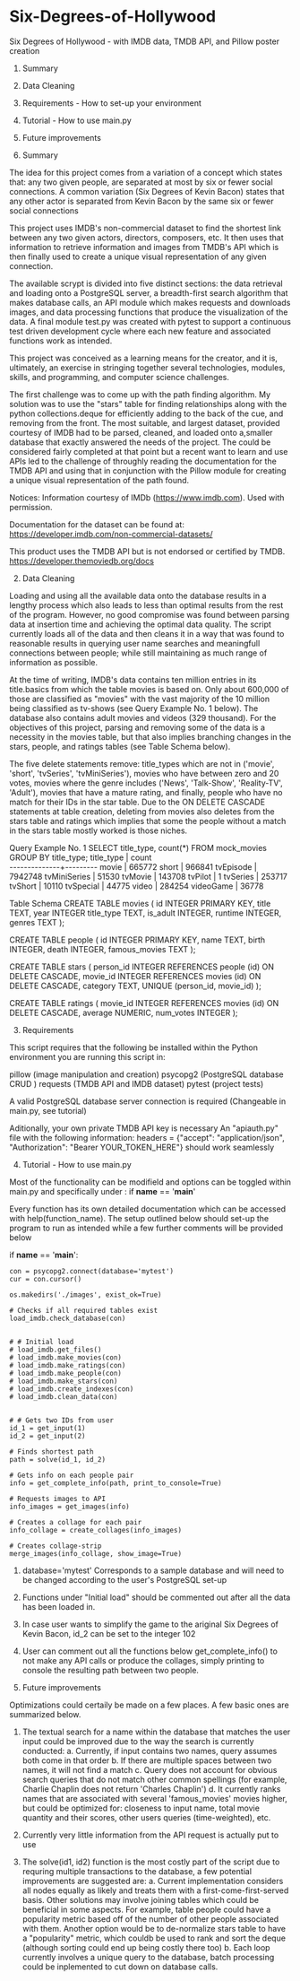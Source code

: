 # Six-Degrees-of-Hollywood

Six Degrees of Hollywood - with IMDB data, TMDB API, and Pillow poster creation

1. Summary
2. Data Cleaning
3. Requirements - How to set-up your environment
4. Tutorial - How to use main.py
5. Future improvements




1. Summary

The idea for this project comes from a variation of a concept which
states that: any two given people, are separated at most by six or fewer
social connections. A common variation (Six Degrees of Kevin Bacon)
states that any other actor is separated from Kevin Bacon by the same
six or fewer social connections

This project uses IMDB's non-commercial dataset to find the shortest
link between any two given actors, directors, composers, etc. It then
uses that information to retrieve information and images from TMDB's
API which is then finally used to create a unique visual representation
of any given connection.

The available scrypt is divided into five distinct sections: the data
retrieval and loading onto a PostgreSQL server, a breadth-first search
algorithm that makes database calls, an API module which makes requests
and downloads images, and data processing functions that produce the
visualization of the data. A final module test.py was created with pytest
to support a continuous test driven development cycle where each new
feature and associated functions work as intended.

This project was conceived as a learning means for the creator, and it
is, ultimately, an exercise in stringing together several technologies,
modules, skills, and programming, and computer science challenges.

The first challenge was to come up with the path finding algorithm.
My solution was to use the "stars" table for finding relationships along
with the python collections.deque for efficiently adding to the back of
the cue, and removing from the front. The most suitable, and largest
dataset, provided courtesy of IMDB had to be parsed, cleaned, and loaded
onto a,smaller database that exactly answered the needs of the project.
The could be considered fairly completed at that point but a recent want
to learn and use APIs led to the challenge of throughly reading the
documentation for the TMDB API and using that in conjunction with the
Pillow module for creating a unique visual representation of the path
found.



Notices:
Information courtesy of IMDb
(https://www.imdb.com).
Used with permission.

Documentation for the dataset can be found at: 
https://developer.imdb.com/non-commercial-datasets/

This product uses the TMDB API but is not endorsed or certified by TMDB.
https://developer.themoviedb.org/docs




2. Data Cleaning

Loading and using all the available data onto the database results in
a lengthy process which also leads to less than optimal results from
the rest of the program. However, no good compromise was found between
parsing data at insertion time and achieving the optimal data quality.
The script currently loads all of the data and then cleans it in a way
that was found to reasonable results in querying user name searches and
meaningfull connections between people; while still maintaining as much
range of information as possible.

At the time of writing, IMDB's data contains ten million entries in its
title.basics from which the table movies is based on. Only about
600,000 of those are classified as "movies" with the vast majority of
the 10 million being classified as tv-shows (see Query Example No. 1 below).
The database also contains adult movies and videos (329 thousand). For the
objectives of this project, parsing and removing some of the data is a
necessity in the movies table, but that also implies branching changes
in the stars, people, and ratings tables (see Table Schema below).

The five delete statements remove: title_types which are not in
('movie', 'short', 'tvSeries', 'tvMiniSeries'), movies who have between
zero and 20 votes, movies where the genre includes ('News', 'Talk-Show',
'Reality-TV', 'Adult'), movies that have a mature rating, and finally,
people who have no match for their IDs in the star table. Due to the
ON DELETE CASCADE statements at table creation, deleting from movies
also deletes from the stars table and ratings which implies that some
the people without a match in the stars table mostly worked is
those niches.


Query Example No. 1
SELECT title_type, count(*) FROM mock_movies GROUP BY title_type;
  title_type  |  count  
--------------+---------
 movie        |  665772
 short        |  966841
 tvEpisode    | 7942748
 tvMiniSeries |   51530
 tvMovie      |  143708
 tvPilot      |       1
 tvSeries     |  253717
 tvShort      |   10110
 tvSpecial    |   44775
 video        |  284254
 videoGame    |   36778


Table Schema
CREATE TABLE movies (
    id INTEGER PRIMARY KEY,
    title TEXT,
    year INTEGER
    title_type TEXT,
    is_adult INTEGER,
    runtime INTEGER,
    genres TEXT
);

CREATE TABLE people (
    id INTEGER PRIMARY KEY,
    name TEXT,
    birth INTEGER,
    death INTEGER,
    famous_movies TEXT
);

CREATE TABLE stars (
    person_id INTEGER REFERENCES people (id) ON DELETE CASCADE,
    movie_id INTEGER REFERENCES movies (id) ON DELETE CASCADE,
    category TEXT,
    UNIQUE (person_id, movie_id)
);

CREATE TABLE ratings (
    movie_id INTEGER REFERENCES movies (id) ON DELETE CASCADE,
    average NUMERIC,
    num_votes INTEGER
);




3. Requirements

This script requires that the following be installed within the Python
environment you are running this script in:

pillow (image manipulation and creation)
psycopg2 (PostgreSQL database CRUD  )
requests (TMDB API and IMDB dataset)
pytest (project tests)

A valid PostgreSQL database server connection is required
(Changeable in main.py, see tutorial)

Aditionally, your own private TMDB API key is necessary
An "apiauth.py" file with the following information:
headers = {"accept": "application/json", "Authorization": "Bearer YOUR_TOKEN_HERE"}
should work seamlessly




4. Tutorial - How to use main.py

Most of the functionality can be modifield and options can be toggled
within main.py and specifically under :
if __name__ == '__main__'

Every function has its own detailed documentation which can be accessed
with help(function_name). The setup outlined below should set-up the
program to run as intended while a few further comments will be provided below


if __name__ == '__main__':

    con = psycopg2.connect(database='mytest')
    cur = con.cursor()

    os.makedirs('./images', exist_ok=True)

    # Checks if all required tables exist
    load_imdb.check_database(con)


    # # Initial load
    # load_imdb.get_files()
    # load_imdb.make_movies(con)
    # load_imdb.make_ratings(con)
    # load_imdb.make_people(con)
    # load_imdb.make_stars(con)
    # load_imdb.create_indexes(con)
    # load_imdb.clean_data(con)


    # # Gets two IDs from user
    id_1 = get_input(1)
    id_2 = get_input(2)

    # Finds shortest path
    path = solve(id_1, id_2)

    # Gets info on each people pair
    info = get_complete_info(path, print_to_console=True)

    # Requests images to API
    info_images = get_images(info)

    # Creates a collage for each pair
    info_collage = create_collages(info_images)

    # Creates collage-strip
    merge_images(info_collage, show_image=True)

1. database='mytest'
Corresponds to a sample database and will need to be changed according
to the user's PostgreSQL set-up

2. Functions under "Initial load" should be commented out after all the
data has been loaded in.

3. In case user wants to simplify the game to the ariginal Six Degrees
of Kevin Bacon, id_2 can be set to the integer 102

4. User can comment out all the functions below get_complete_info() to
not make any API calls or produce the collages, simply printing to
console the resulting path between two people.




5. Future improvements

Optimizations could certaily be made on a few places. A few basic ones
are summarized below.

1. The textual search for a name within the database that matches the
user input could be improved due to the way the search is currently
conducted:
    a. Currently, if input contains two names, query assumes both come
    in that order
    b. If there are multiple spaces between two names, it will not
    find a match
    c. Query does not account for obvious search queries that do not
    match other common spellings (for example, Charlie Chaplin does
    not return 'Charles Chaplin')
    d. It currently ranks names that are associated with several
    'famous_movies' movies higher, but could be optimized for: closeness
    to input name, total movie quantity and their scores, other users
    queries (time-weighted), etc.

2. Currently very little information from the API request is actually
put to use

3. The solve(id1, id2) function is the most costly part of the script due to
requring multiple transactions to the database, a few potential
improvements are suggested are:
    a. Current implementation considers all nodes equally as likely
    and treats them with a first-come-first-served basis.
    Other solutions may involve joining tables which could be
    beneficial in some aspects.
    For example, table people could have a popularity metric based off
    of the number of other people associated with them.
    Another option would be to de-normalize stars table to have a
    "popularity" metric, which couldb be used to rank and sort the deque
    (although sorting could end up being costly there too)
    b. Each loop currently involves a unique query to the database,
    batch processing could be inplemented to cut down on database calls.
